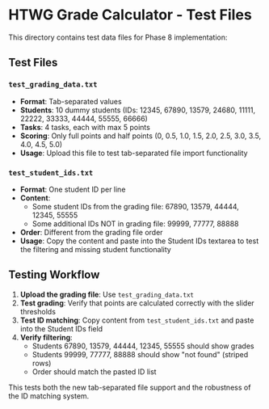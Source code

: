 # HTWG Grade Calculator - Test Files

This directory contains test data files for Phase 8 implementation:

## Test Files

### `test_grading_data.txt`
- **Format**: Tab-separated values
- **Students**: 10 dummy students (IDs: 12345, 67890, 13579, 24680, 11111, 22222, 33333, 44444, 55555, 66666)
- **Tasks**: 4 tasks, each with max 5 points
- **Scoring**: Only full points and half points (0, 0.5, 1.0, 1.5, 2.0, 2.5, 3.0, 3.5, 4.0, 4.5, 5.0)
- **Usage**: Upload this file to test tab-separated file import functionality

### `test_student_ids.txt`
- **Format**: One student ID per line
- **Content**: 
  - Some student IDs from the grading file: 67890, 13579, 44444, 12345, 55555
  - Some additional IDs NOT in grading file: 99999, 77777, 88888
- **Order**: Different from the grading file order
- **Usage**: Copy the content and paste into the Student IDs textarea to test the filtering and missing student functionality

## Testing Workflow

1. **Upload the grading file**: Use `test_grading_data.txt` 
2. **Test grading**: Verify that points are calculated correctly with the slider thresholds
3. **Test ID matching**: Copy content from `test_student_ids.txt` and paste into the Student IDs field
4. **Verify filtering**: 
   - Students 67890, 13579, 44444, 12345, 55555 should show grades
   - Students 99999, 77777, 88888 should show "not found" (striped rows)
   - Order should match the pasted ID list

This tests both the new tab-separated file support and the robustness of the ID matching system.
